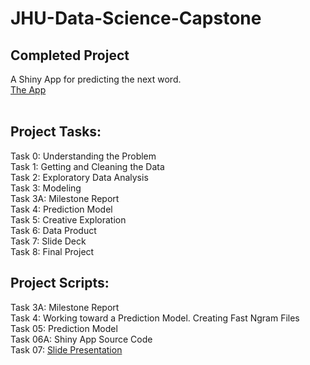 # JHU-Data-Science-Capstone
## Completed Project
A Shiny App for predicting the next word.<br />
[The App](https://csneh4.shinyapps.io/Final_Ngram_model/) <br /><br />

## Project Tasks:<br />
Task 0: Understanding the Problem <br />
Task 1: Getting and Cleaning the Data <br />
Task 2: Exploratory Data Analysis <br />
Task 3: Modeling <br />
Task 3A: Milestone Report <br />
Task 4: Prediction Model <br />
Task 5: Creative Exploration <br />
Task 6: Data Product <br />
Task 7: Slide Deck <br />
Task 8: Final Project <br />

## Project Scripts:<br />
Task 3A: Milestone Report <br />
Task 4: Working toward a Prediction Model. Creating Fast Ngram Files <br />
Task 05: Prediction Model <br />
Task 06A: Shiny App Source Code <br />
Task 07: [Slide Presentation](https://github.com/sneh4306/JHU-Data-Science-Capstone/blob/master/Slide_deck.Rmd) <br />
